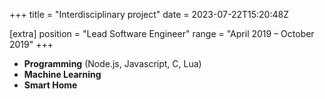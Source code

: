+++
title = "Interdisciplinary project"
date = 2023-07-22T15:20:48Z

[extra]
position = "Lead Software Engineer"
range = "April 2019 – October 2019"
+++
- **Programming** (Node.js, Javascript, C, Lua)
- **Machine Learning**
- **Smart Home**
